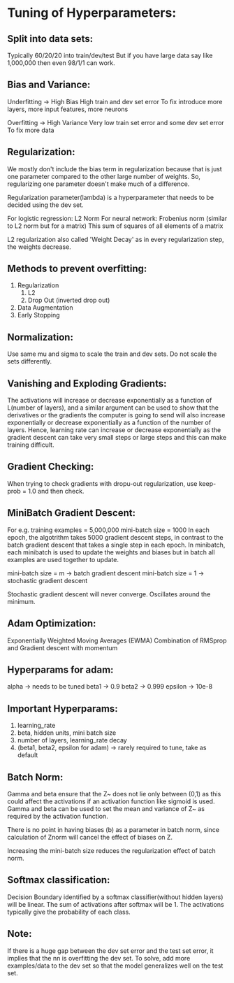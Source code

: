# Tuning of Hyperparameters:

## Split into data sets:
Typically 60/20/20 into train/dev/test
But if you have large data say like 1,000,000 then even 98/1/1 can work.

## Bias and Variance:
Underfitting -> High Bias
High train and dev set error
To fix introduce more layers, more input features, more neurons

Overfitting -> High Variance
Very low train set error and some dev set error
To fix more data

## Regularization:
We mostly don't include the bias term in regularization because that is just one parameter compared to the other large number of weights. So, regularizing one parameter doesn't make much of a difference.

Regularization parameter(lambda) is a hyperparameter that needs to be decided using the dev set.

For logistic regression: L2 Norm
For neural network: Frobenius norm (similar to L2 norm but for a matrix)
This sum of squares of all elements of a matrix

L2 regularization also called 'Weight Decay' as in every regularization step, the weights decrease.

## Methods to prevent overfitting:
1. Regularization
	1. L2
	2. Drop Out (inverted drop out)
2. Data Augmentation
3. Early Stopping

## Normalization:
Use same mu and sigma to scale the train and dev sets. Do not scale the sets differently.

## Vanishing and Exploding Gradients:
The activations will increase or decrease exponentially as a function of L(number of layers), and a similar argument can be used to show that the derivatives or the gradients the computer is going to send will also increase exponentially or decrease exponentially as a function of the number of layers. Hence, learning rate can increase or decrease exponentially as the gradient descent can take very small steps or large steps and this can make training difficult.

## Gradient Checking:
When trying to check gradients with dropu-out regularization, use keep-prob = 1.0 and then check.

## MiniBatch Gradient Descent:
For e.g. training examples = 5,000,000
mini-batch size = 1000
In each epoch, the algotrithm takes 5000 gradient descent steps, in contrast to the batch gradient descent that takes a single step in each epoch.
In minibatch, each minibatch is used to update the weights and biases but in batch all examples are used together to update.

mini-batch size = m -> batch gradient descent
mini-batch size = 1 -> stochastic gradient descent

Stochastic gradient descent will never converge. Oscillates around the minimum.

## Adam Optimization:
Exponentially Weighted Moving Averages (EWMA)
Combination of RMSprop and Gradient descent with momentum

## Hyperparams for adam:
alpha -> needs to be tuned
beta1 -> 0.9
beta2 -> 0.999
epsilon -> 10e-8

## Important Hyperparams:
1. learning_rate
2. beta, hidden units, mini batch size
3. number of layers, learning_rate decay
4. (beta1, beta2, epsilon for adam) -> rarely required to tune, take as default

## Batch Norm:
Gamma and beta ensure that the Z~ does not lie only between (0,1) as this could affect the activations if an activation function like sigmoid is used. Gamma and beta can be used to set the mean and variance of Z~ as required by the activation function.

There is no point in having biases (b) as a parameter in batch norm, since calculation of Znorm will cancel the effect of biases on Z.

Increasing the mini-batch size reduces the regularization effect of batch norm.

## Softmax classification:
Decision Boundary identified by a softmax classifier(without hidden layers) will be linear.
The sum of activations after softmax will be 1. The activations typically give the probability of each class. 

## Note:
If there is a huge gap between the dev set error and the test set error, it implies that the nn is overfitting the dev set. To solve, add more examples/data to the dev set so that the model generalizes well on the test set.
